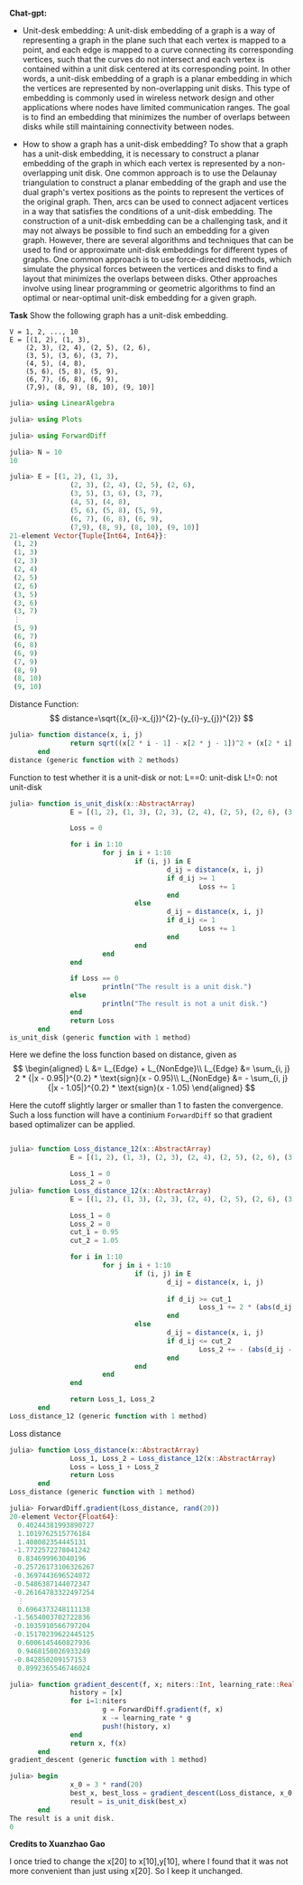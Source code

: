 **Chat-gpt:**
- Unit-desk embedding:
A unit-disk embedding of a graph is a way of representing a graph in the plane such that each vertex is mapped to a point, and each edge is mapped to a curve connecting its corresponding vertices, such that the curves do not intersect and each vertex is contained within a unit disk centered at its corresponding point. In other words, a unit-disk embedding of a graph is a planar embedding in which the vertices are represented by non-overlapping unit disks. This type of embedding is commonly used in wireless network design and other applications where nodes have limited communication ranges. The goal is to find an embedding that minimizes the number of overlaps between disks while still maintaining connectivity between nodes.

- How to show a graph has a unit-disk embedding?
To show that a graph has a unit-disk embedding, it is necessary to construct a planar embedding of the graph in which each vertex is represented by a non-overlapping unit disk. One common approach is to use the Delaunay triangulation to construct a planar embedding of the graph and use the dual graph's vertex positions as the points to represent the vertices of the original graph. Then, arcs can be used to connect adjacent vertices in a way that satisfies the conditions of a unit-disk embedding.
The construction of a unit-disk embedding can be a challenging task, and it may not always be possible to find such an embedding for a given graph. However, there are several algorithms and techniques that can be used to find or approximate unit-disk embeddings for different types of graphs. One common approach is to use force-directed methods, which simulate the physical forces between the vertices and disks to find a layout that minimizes the overlaps between disks. Other approaches involve using linear programming or geometric algorithms to find an optimal or near-optimal unit-disk embedding for a given graph.


**Task**
Show the following graph has a unit-disk embedding.
```
V = 1, 2, ..., 10
E = [(1, 2), (1, 3),
	(2, 3), (2, 4), (2, 5), (2, 6),
	(3, 5), (3, 6), (3, 7),
	(4, 5), (4, 8),
	(5, 6), (5, 8), (5, 9),
	(6, 7), (6, 8), (6, 9),
	(7,9), (8, 9), (8, 10), (9, 10)]
```

```julia
julia> using LinearAlgebra

julia> using Plots

julia> using ForwardDiff

julia> N = 10
10

julia> E = [(1, 2), (1, 3),
               (2, 3), (2, 4), (2, 5), (2, 6),
               (3, 5), (3, 6), (3, 7),
               (4, 5), (4, 8),
               (5, 6), (5, 8), (5, 9),
               (6, 7), (6, 8), (6, 9),
               (7,9), (8, 9), (8, 10), (9, 10)]
21-element Vector{Tuple{Int64, Int64}}:
 (1, 2)
 (1, 3)
 (2, 3)
 (2, 4)
 (2, 5)
 (2, 6)
 (3, 5)
 (3, 6)
 (3, 7)
 ⋮
 (5, 9)
 (6, 7)
 (6, 8)
 (6, 9)
 (7, 9)
 (8, 9)
 (8, 10)
 (9, 10)
```
Distance Function: 
$$
distance=\sqrt{(x_{i}-x_{j})^{2}-(y_{i}-y_{j})^{2}}
$$

```julia
julia> function distance(x, i, j)
               return sqrt((x[2 * i - 1] - x[2 * j - 1])^2 + (x[2 * i] - x[2 * j])^2)
       end
distance (generic function with 2 methods)

```

Function to test whether it is a unit-disk or not:
L==0: unit-disk
L!=0: not unit-disk
```julia
julia> function is_unit_disk(x::AbstractArray)
               E = [(1, 2), (1, 3), (2, 3), (2, 4), (2, 5), (2, 6), (3, 5), (3, 6), (3, 7),(4, 5), (4, 8), (5, 6), (5, 8), (5, 9), (6, 7), (6, 8), (6, 9), (7,9), (8, 9), (8, 10), (9, 10)]

               Loss = 0

               for i in 1:10
                       for j in i + 1:10
                               if (i, j) in E
                                       d_ij = distance(x, i, j)
                                       if d_ij >= 1
                                               Loss += 1
                                       end
                               else
                                       d_ij = distance(x, i, j)
                                       if d_ij <= 1
                                               Loss += 1
                                       end
                               end
                       end
               end

               if Loss == 0
                       println("The result is a unit disk.")
               else
                       println("The result is not a unit disk.")
               end
               return Loss
       end
is_unit_disk (generic function with 1 method)

```


Here we define the loss function based on distance, given as
$$
\begin{aligned}
L &= L_{Edge} + L_{NonEdge}\\
L_{Edge} &= \sum_{i, j} 2 * {|x - 0.95|}^{0.2} * \text{sign}(x - 0.95)\\
L_{NonEdge} &= - \sum_{i, j} {|x - 1.05|}^{0.2} * \text{sign}(x - 1.05)
\end{aligned}
$$

Here the cutoff slightly larger or smaller than $1$ to fasten the convergence. Such a loss function will have a continium ```ForwardDiff``` so that gradient based optimalizer can be applied. 

```julia

julia> function Loss_distance_12(x::AbstractArray)
               E = [(1, 2), (1, 3), (2, 3), (2, 4), (2, 5), (2, 6), (3, 5), (3, 6), (3, 7),(4, 5), (4, 8), (5, 6), (5, 8), (5, 9), (6, 7), (6, 8), (6, 9), (7,9), (8, 9), (8, 10), (9, 10)]

               Loss_1 = 0
               Loss_2 = 0
julia> function Loss_distance_12(x::AbstractArray)
               E = [(1, 2), (1, 3), (2, 3), (2, 4), (2, 5), (2, 6), (3, 5), (3, 6), (3, 7),(4, 5), (4, 8), (5, 6), (5, 8), (5, 9), (6, 7), (6, 8), (6, 9), (7,9), (8, 9), (8, 10), (9, 10)]

               Loss_1 = 0
               Loss_2 = 0
               cut_1 = 0.95
               cut_2 = 1.05

               for i in 1:10
                       for j in i + 1:10
                               if (i, j) in E
                                       d_ij = distance(x, i, j)
                                       
                                       if d_ij >= cut_1
                                               Loss_1 += 2 * (abs(d_ij - cut_1))^(.2) * sign(d_ij - cut_1)
                                       end
                               else
                                       d_ij = distance(x, i, j)
                                       if d_ij <= cut_2
                                               Loss_2 += - (abs(d_ij - cut_2))^(.2) * sign(d_ij - cut_2)
                                       end
                               end
                       end
               end

               return Loss_1, Loss_2
       end
Loss_distance_12 (generic function with 1 method)

```

Loss distance
```julia
julia> function Loss_distance(x::AbstractArray)
               Loss_1, Loss_2 = Loss_distance_12(x::AbstractArray)
               Loss = Loss_1 + Loss_2
               return Loss
       end
Loss_distance (generic function with 1 method)
````

```julia
julia> ForwardDiff.gradient(Loss_distance, rand(20))
20-element Vector{Float64}:
  0.40244381993890727
  1.1019762515776184
  1.408082354445131
 -1.7722572278041242
  0.834699963040196
 -0.25726173106326267
 -0.3697443696524072
 -0.5486387144072347
 -0.26164783322497254
  ⋮
  0.6964373248111138
 -1.5654003702722836
 -0.1035910566797204
 -0.15170239622445125
  0.6006145460827936
  0.9468150026933249
 -0.842850209157153
  0.8992365546746024
```


```julia
julia> function gradient_descent(f, x; niters::Int, learning_rate::Real)
               history = [x]
               for i=1:niters
                       g = ForwardDiff.gradient(f, x)
                       x -= learning_rate * g
                       push!(history, x)
               end
               return x, f(x)
       end
gradient_descent (generic function with 1 method)
```


```julia
julia> begin
               x_0 = 3 * rand(20)
               best_x, best_loss = gradient_descent(Loss_distance, x_0; niters = 500000, learning_rate = 0.0001)
               result = is_unit_disk(best_x)
       end
The result is a unit disk.
0

```
**Credits to Xuanzhao Gao**

I once tried to change the x[20] to x[10],y[10], where I found that it was not more convenient than just using x[20]. So I keep it unchanged.

